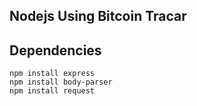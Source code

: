 ## Nodejs Using Bitcoin Tracar

Dependencies
--------------------------
````
npm install express
npm install body-parser
npm install request 
````

